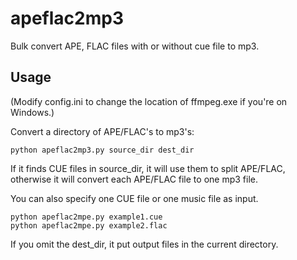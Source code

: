 # apeflac2mp3
Bulk convert APE, FLAC files with or without cue file to mp3.

## Usage

(Modify config.ini to change the location of ffmpeg.exe if you're on Windows.)

Convert a directory of APE/FLAC's to mp3's:

    python apeflac2mp3.py source_dir dest_dir
    
If it finds CUE files in source_dir, it will use them to split APE/FLAC, otherwise it will convert each APE/FLAC file to one mp3 file.

You can also specify one CUE file or one music file as input.

    python apeflac2mpe.py example1.cue
    python apeflac2mpe.py example2.flac
    
If you omit the dest_dir, it put output files in the current directory.
